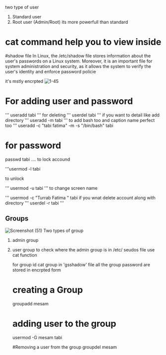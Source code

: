 two type of user 
1. Standard user 
2. Root user (Admin/Root)
 its more powerfull than standard 

# cat command help you to view inside 

#shadow file In Linux, the /etc/shadow file stores information about the user's passwords on a Linux system. Moreover,
it is an important file for system administration and security, as it allows the system to verify the user's identity and enforce password policie

it's mstly encrpted 
![1-45](https://github.com/user-attachments/assets/f0208fba-5ef5-403c-abc2-12cac1cfdaa2)

# For adding user and password 
''' useradd tabi '''
for deleting 
''' userdel tabi '''
if you want to detail like add directory 
''' useradd -m tabi '''
to add bash too and caption name perfect too 
''' useradd -c "tabi fatima" -m -s "/bin/bash" tabi 
# for password 
passwd tabi ....
to lock accound 

'''usermod -l tabi 

to unlock

''' usermod -u tabi '''
to change screen name

''' usermod -c "Turrab Fatima " tabi 
if you wnat delete account along with directory 
''' userdel -r tabi '''

## Groups 

![Screenshot (51)](https://github.com/user-attachments/assets/5ec6d18b-2f34-49db-94f4-9370284fcc49)
Two types of group 
1. admin group
2. user group
   to check where the admin group is
   in /etc/ seudos file
   use cat function

   for group id
   cat group
   in 'gsshadow' file all the group password are stored in encrpted form
   # creating a Group
   groupadd mesam

   # adding user to the group
   usermod -G mesam tabi

   #Removing a user from the group
   groupdel mesam

